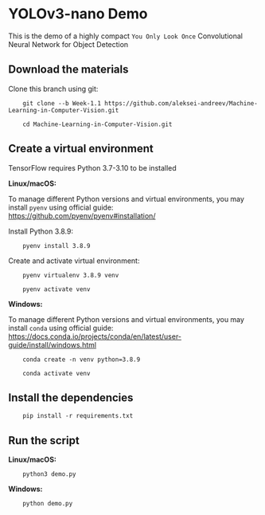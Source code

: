 # YOLOv3-nano Demo

This is the demo of a highly compact `You Only Look Once` Convolutional Neural Network for Object Detection

## Download the materials

Clone this branch using git:

```
    git clone --b Week-1.1 https://github.com/aleksei-andreev/Machine-Learning-in-Computer-Vision.git

    cd Machine-Learning-in-Computer-Vision.git
```

## Create a virtual environment

TensorFlow requires Python 3.7-3.10 to be installed

**Linux/macOS:**

To manage different Python versions and virtual environments, you may install `pyenv` using official guide: https://github.com/pyenv/pyenv#installation/

Install Python 3.8.9:

```
    pyenv install 3.8.9
```

Create and activate virtual environment:

```
    pyenv virtualenv 3.8.9 venv

    pyenv activate venv
```

**Windows:**

To manage different Python versions and virtual environments, you may install `conda` using official guide: https://docs.conda.io/projects/conda/en/latest/user-guide/install/windows.html

```
    conda create -n venv python=3.8.9
	
    conda activate venv
```

## Install the dependencies

```
    pip install -r requirements.txt
```

## Run the script

**Linux/macOS:**

```
    python3 demo.py
```

**Windows:**

```
    python demo.py
```
